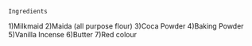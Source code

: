     Ingredients
1)Milkmaid
2)Maida (all purpose flour)
3)Coca Powder
4)Baking Powder
5)Vanilla Incense
6)Butter
7)Red colour
